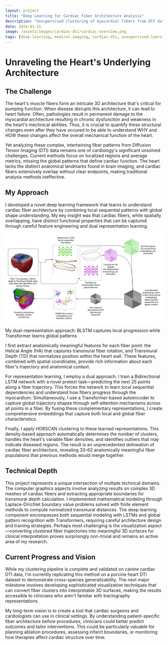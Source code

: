 ```yaml
---
layout: project
title: "Deep Learning for Cardiac Fiber Architecture Analysis"
description: "Unsupervised clustering of myocardial fibers from DTI data using sequential and global representations"
date: 2024-01-15
image: /assets/images/cardiac-dti/cardiac-overview.png
tags: [deep-learning, medical-imaging, cardiac-dti, unsupervised-learning]
---
```


# Unraveling the Heart's Underlying Architecture

## The Challenge

The heart's muscle fibers form an intricate 3D architecture that's critical for pumping function. When disease disrupts this architecture, it can lead to heart failure. Often, pathologies result in permanent damage to the myocardial architecture resulting in chronic dysfunction and weakness in the heart's mechnical abilities. Thus, it is crucial to quantify these structural changes even after they have occured to be able to understand WHY and HOW these changes affect the overall mechanical function of the heart.

 Yet analyzing these complex, intertwining fiber patterns from Diffusion Tensor Imaging (DTI) data remains one of cardiology's significant unsolved challenges. Current methods focus on localized regions and average metrics, missing the global patterns that define cardiac function. The heart lacks the distinct anatomical landmarks found in brain imaging, and cardiac fibers extensively overlap without clear endpoints, making traditional analysis methods ineffective.

## My Approach

I developed a novel deep learning framework that learns to understand cardiac fiber architecture by combining local sequential patterns with global shape understanding. My key insight was that cardiac fibers, while spatially overlapping, have distinct functional properties that can be captured through careful feature engineering and dual representation learning.


<div class="methodology-figure">
  <img src="../images/project-images/fiber-clustering/flow diagram.png" alt="Framework overview">
  <p class="caption">My dual-representation approach: BLSTM captures local progression while Transformer learns global patterns</p>
</div>

I first extract anatomically meaningful features for each fiber point: the Helical Angle (HA) that captures transmural fiber rotation, and Transmural Depth (TD) that normalizes position within the heart wall. These features, combined with spatial coordinates, provide rich information about each fiber's trajectory and anatomical context.

For representation learning, I employ a dual approach. I train a Bidirectional LSTM network with a novel pretext task—predicting the next 25 points along a fiber trajectory. This forces the network to learn local sequential dependencies and understand how fibers progress through the myocardium. Simultaneously, I use a Transformer-based autoencoder to capture global trajectory shapes through self-attention mechanisms across all points in a fiber. By fusing these complementary representations, I create comprehensive embeddings that capture both local and global fiber characteristics.

Finally, I apply HDBSCAN clustering to these learned representations. This density-based approach automatically determines the number of clusters, handles the heart's variable fiber densities, and identifies outliers that may indicate diseased regions. The result is an unprecedented delineation of cardiac fiber architecture, revealing 33-62 anatomically meaningful fiber populations that previous methods would merge together.

## Technical Depth

This project represents a unique intersection of multiple technical domains. The computer graphics aspects involve analyzing results on complex 3D meshes of cardiac fibers and extracting appropriate boundaries for transmural depth calculation. I implemented mathematical modeling through Laplace-Dirichlet boundary value problems solved with finite element methods to compute normalized transmural distances. The deep learning component encompasses both sequential modeling with LSTMs and global pattern recognition with Transformers, requiring careful architecture design and training strategies. Perhaps most challenging is the visualization aspect—converting clustered fiber trajectories into meaningful 3D surfaces for clinical interpretation proves surprisingly non-trivial and remains an active area of my research.

## Current Progress and Vision

While my clustering pipeline is complete and validated on canine cardiac DTI data, I'm currently replicating this method on a porcine heart DTI dataset to demonstrate cross-species generalizability. The next major milestone involves developing sophisticated visualization techniques that can convert fiber clusters into interpretable 3D surfaces, making the results accessible to clinicians who aren't familiar with tractography representations.

My long-term vision is to create a tool that cardiac surgeons and cardiologists can use in clinical settings. By understanding patient-specific fiber architecture before procedures, clinicians could better predict outcomes and tailor interventions. This could be particularly valuable for planning ablation procedures, assessing infarct boundaries, or monitoring how therapies affect cardiac structure over time.

